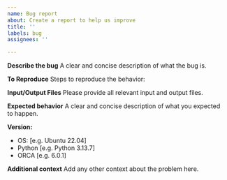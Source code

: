 ```yaml
---
name: Bug report
about: Create a report to help us improve
title: ''
labels: bug
assignees: ''

---
```


**Describe the bug**
A clear and concise description of what the bug is.

**To Reproduce**
Steps to reproduce the behavior:


**Input/Output Files**
Please provide all relevant input and output files.

**Expected behavior**
A clear and concise description of what you expected to happen.

**Version:**
 - OS: [e.g. Ubuntu 22.04]
 - Python [e.g. Python 3.13.7]
 - ORCA [e.g. 6.0.1]

**Additional context**
Add any other context about the problem here.
